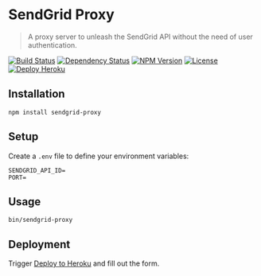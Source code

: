 SendGrid Proxy
==============

> A proxy server to unleash the SendGrid API without the need of user authentication.

[![Build Status](https://img.shields.io/travis/redaxmedia/sendgrid-proxy.svg)](https://travis-ci.org/redaxmedia/sendgrid-proxy)
[![Dependency Status](https://gemnasium.com/badges/github.com/redaxmedia/sendgrid-proxy.svg)](https://gemnasium.com/github.com/redaxmedia/sendgrid-proxy)
[![NPM Version](https://img.shields.io/npm/v/sendgrid-proxy.svg)](https://www.npmjs.com/package/sendgrid-proxy)
[![License](https://img.shields.io/npm/l/sendgrid-proxy.svg)](https://www.npmjs.com/package/sendgrid-proxy)
[![Deploy Heroku](https://img.shields.io/badge/deploy-heroku-7056bf.svg)](https://heroku.com/deploy?template=https://github.com/redaxmedia/sendgrid-proxy)


Installation
------------

```
npm install sendgrid-proxy
```


Setup
-----

Create a `.env` file to define your environment variables:

```
SENDGRID_API_ID=
PORT=
```


Usage
-----

```
bin/sendgrid-proxy
```


Deployment
----------

Trigger [Deploy to Heroku](https://heroku.com/deploy?template=https://github.com/redaxmedia/sendgrid-proxy) and fill out the form.
